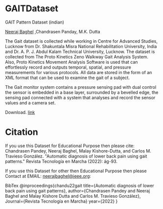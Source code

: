 # GAITDataset
GAIT Pattern Dataset (indian)

[Neeraj Baghel](https://sites.google.com/view/nbaghel777) ,Chandrasen Panday,  M.K. Dutta 

The Gait dataset is collected while working in Centre for Advanced Studies, Lucknow from Dr. Shakuntala Misra National Rehabilitation University, India and Dr. A. P. J. Abdul Kalam Technical University, Lucknow. The dataset is collected from The Proto Kinetics Zeno Walkway Gait Analysis System. Also, Proto Kinetics Movement Analysis Software is used that can effortlessly record and outputs temporal, spatial, and pressure measurements for various protocols. All data are stored in the form of an XML format that can be used to examine the gait of a subject.

The Gait monitor system contains a pressure sensing pad with dual control the sensor is embedded in a base layer, surrounded by a bevelled edge, the sensing pad connected with a system that analyses and record the sensor values and a camera set.

Download. [link](https://drive.google.com/drive/folders/1HAuGsq-Eozrsvm2x2FMAa-Ewx-33fbnl?usp=sharing)


# Citation
If you use this Dataset for Educational Purpose then please cite:
Chandrasen Pandey, Neeraj Baghel, Malay Kishore-Dutta, and Carlos M. Travieso González. "Automatic diagnosis of lower back pain using gait patterns." Revista Tecnología en Marcha (2022): ág-93.

If you use this Dataset for other then Educational Purpose then please Contact at EMAIL: neerajbaghel@ieee.org:

BibTex
@inproceedings{chandu22gait
    title={Automatic diagnosis of lower back pain using gait patterns}, 
    author={Chandrasen Pandey and Neeraj Baghel and Malay Kishore Dutta and Carlos M. Travieso González},
    Journal={Revista Tecnología en Marcha}
    year={2022}
}
